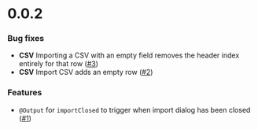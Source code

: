 # 0.0.2

### Bug fixes
* **CSV** Importing a CSV with an empty field removes the header index entirely for that row  ([#3](https://github.com/evley/importer/issues/3))
* **CSV** Import CSV adds an empty row ([#2](https://github.com/evley/importer/issues/2))

### Features

* `@Output` for `importClosed` to trigger when import dialog has been closed ([#1](https://github.com/evley/importer/issues/1))
